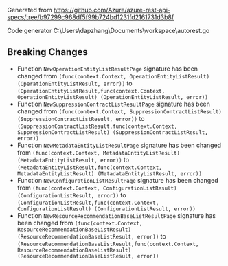 
Generated from https://github.com/Azure/azure-rest-api-specs/tree/b97299c968df5f99b724bd1231fd2161731d3b8f

Code generator C:\Users\dapzhang\Documents\workspace\autorest.go

## Breaking Changes

- Function `NewOperationEntityListResultPage` signature has been changed from `(func(context.Context, OperationEntityListResult) (OperationEntityListResult, error))` to `(OperationEntityListResult,func(context.Context, OperationEntityListResult) (OperationEntityListResult, error))`
- Function `NewSuppressionContractListResultPage` signature has been changed from `(func(context.Context, SuppressionContractListResult) (SuppressionContractListResult, error))` to `(SuppressionContractListResult,func(context.Context, SuppressionContractListResult) (SuppressionContractListResult, error))`
- Function `NewMetadataEntityListResultPage` signature has been changed from `(func(context.Context, MetadataEntityListResult) (MetadataEntityListResult, error))` to `(MetadataEntityListResult,func(context.Context, MetadataEntityListResult) (MetadataEntityListResult, error))`
- Function `NewConfigurationListResultPage` signature has been changed from `(func(context.Context, ConfigurationListResult) (ConfigurationListResult, error))` to `(ConfigurationListResult,func(context.Context, ConfigurationListResult) (ConfigurationListResult, error))`
- Function `NewResourceRecommendationBaseListResultPage` signature has been changed from `(func(context.Context, ResourceRecommendationBaseListResult) (ResourceRecommendationBaseListResult, error))` to `(ResourceRecommendationBaseListResult,func(context.Context, ResourceRecommendationBaseListResult) (ResourceRecommendationBaseListResult, error))`


